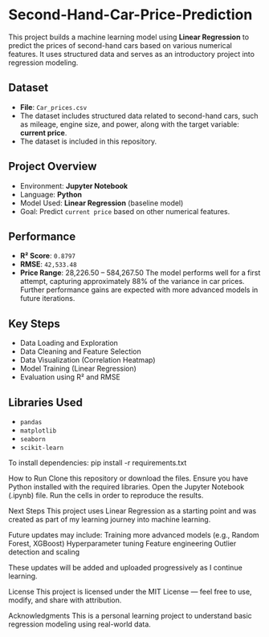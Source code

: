 # Second-Hand-Car-Price-Prediction
This project builds a machine learning model using **Linear Regression** to predict the prices of second-hand cars based on various numerical features. It uses structured data and serves as an introductory project into regression modeling.

## Dataset
- **File**: `Car_prices.csv`
- The dataset includes structured data related to second-hand cars, such as mileage, engine size, and power, along with the target variable: **current price**.
- The dataset is included in this repository.

## Project Overview
- Environment: **Jupyter Notebook**
- Language: **Python**
- Model Used: **Linear Regression** (baseline model)
- Goal: Predict `current price` based on other numerical features.

## Performance
- **R² Score**: `0.8797`
- **RMSE**: `42,533.48`
- **Price Range**: 28,226.50 – 584,267.50
The model performs well for a first attempt, capturing approximately 88% of the variance in car prices. Further performance gains are expected with more advanced models in future iterations.

## Key Steps
- Data Loading and Exploration
- Data Cleaning and Feature Selection
- Data Visualization (Correlation Heatmap)
- Model Training (Linear Regression)
- Evaluation using R² and RMSE

## Libraries Used
- `pandas`
- `matplotlib`
- `seaborn`
- `scikit-learn`

To install dependencies:
pip install -r requirements.txt

How to Run
Clone this repository or download the files.
Ensure you have Python installed with the required libraries.
Open the Jupyter Notebook (.ipynb) file.
Run the cells in order to reproduce the results.

Next Steps
This project uses Linear Regression as a starting point and was created as part of my learning journey into machine learning.

Future updates may include:
Training more advanced models (e.g., Random Forest, XGBoost)
Hyperparameter tuning
Feature engineering
Outlier detection and scaling

These updates will be added and uploaded progressively as I continue learning.

License
This project is licensed under the MIT License — feel free to use, modify, and share with attribution.

Acknowledgments
This is a personal learning project to understand basic regression modeling using real-world data.

